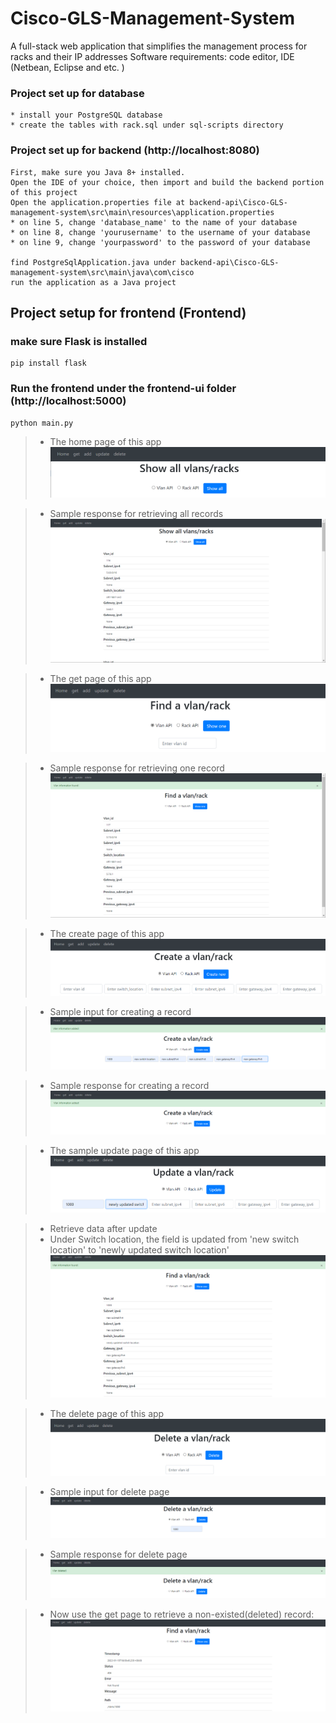 # Cisco-GLS-Management-System
 A full-stack web application that simplifies the management process for racks and their IP addresses
 Software requirements: code editor, IDE (Netbean, Eclipse and etc. )

### Project set up for database
```
* install your PostgreSQL database
* create the tables with rack.sql under sql-scripts directory
```

### Project set up for backend (http://localhost:8080)

```
First, make sure you Java 8+ installed.
Open the IDE of your choice, then import and build the backend portion of this project
Open the application.properties file at backend-api\Cisco-GLS-management-system\src\main\resources\application.properties
* on line 5, change 'database_name' to the name of your database
* on line 8, change 'yourusername' to the username of your database
* on line 9, change 'yourpassword' to the password of your database

find PostgreSqlApplication.java under backend-api\Cisco-GLS-management-system\src\main\java\com\cisco
run the application as a Java project
```

## Project setup for frontend (Frontend)
### make sure Flask is installed
```
pip install flask
```

### Run the frontend under the frontend-ui folder (http://localhost:5000)
```
python main.py
```

> * The home page of this app
![image not found](./screen-shots/home.png)

> * Sample response for retrieving all records
![image not found](./screen-shots/home-sample-response.png)

> * The get page of this app
![image not found](./screen-shots/get.png)

> * Sample response for retrieving one record
![image not found](./screen-shots/get-sample-response.png)

> * The create page of this app
![image not found](./screen-shots/create.png)

> * Sample input for creating a record
![image not found](./screen-shots/create-sample-input.png)

> * Sample response for creating a record
![image not found](./screen-shots/create-sample-response.png)

> * The sample update page of this app
![image not found](./screen-shots/update-sample-input.png)

> * Retrieve data after update
> * Under Switch location, the field is updated from 'new switch location' to 'newly updated switch location'
![image not found](./screen-shots/get-after-update.png)

> * The delete page of this app
![image not found](./screen-shots/delete.png)

> * Sample input for delete page
![image not found](./screen-shots/delete-sample-input.png)

> * Sample response for delete page
![image not found](./screen-shots/delete-sample-response.png)

> * Now use the get page to retrieve a non-existed(deleted) record:
![image not found](./screen-shots/get-after-delete.png)


